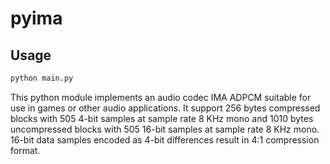 # pyima 
## Usage
```bash
python main.py
``` 
This python module implements an audio codec IMA ADPCM suitable for use in
games or other audio applications. It support 256 bytes compressed blocks
with 505 4-bit samples at sample rate 8 KHz mono and 1010 bytes uncompressed
blocks with 505 16-bit samples at sample rate 8 KHz mono.
16-bit data samples encoded as 4-bit differences result in 4:1 compression format.
